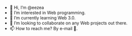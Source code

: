 - 👋 Hi, I’m @eezea
- 👀 I’m interested in Web programming.
- 🌱 I’m currently learning Web 3.0.
- 💞️ I’m looking to collaborate on any Web projects out there.
- 📫 How to reach me? By e-mail 📨.

<!---
eezea/eezea is a ✨ special ✨ repository because its `README.md` (this file) appears on your GitHub profile.
You can click the Preview link to take a look at your changes.
--->
